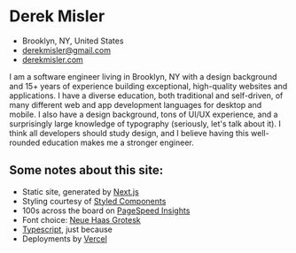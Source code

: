 # Derek Misler
- Brooklyn, NY, United States
- derekmisler@gmail.com
- [derekmisler.com](https://derekmisler.com)

I am a software engineer living in Brooklyn, NY with a design background and 15+ years of experience building exceptional, high-quality websites and applications. I have a diverse education, both traditional and self-driven, of many different web and app development languages for desktop and mobile. I also have a design background, tons of UI/UX experience, and a surprisingly large knowledge of typography (seriously, let's talk about it). I think all developers should study design, and I believe having this well-rounded education makes me a stronger engineer.

## Some notes about this site:

- Static site, generated by [Next.js](https://nextjs.org/)
- Styling courtesy of [Styled Components](https://styled-components.com/)
- 100s across the board on [PageSpeed Insights](https://pagespeed.web.dev/analysis/https-derekmisler-com/t25g7jtqbj)
- Font choice: [Neue Haas Grotesk](https://fonts.adobe.com/fonts/neue-haas-grotesk#about-section)
- [Typescript](https://www.typescriptlang.org/), just because
- Deployments by [Vercel](https://vercel.com)
